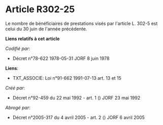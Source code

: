 # Article R302-25

Le nombre de bénéficiaires de prestations visés par l'article L. 302-5 est celui du 30 juin de l'année précédente.

**Liens relatifs à cet article**

_Codifié par_:

  - Décret n°78-622 1978-05-31 JORF 8 juin 1978

**Liens**:

  - TXT_ASSOCIE: Loi n°91-662 1991-07-13 art. 13 et 15

_Créé par_:

  - Décret n°92-459 du 22 mai 1992 - art. 1 () JORF 23 mai 1992

_Abrogé par_:

  - Décret n°2005-317 du 4 avril 2005 - art. 2 () JORF 6 avril 2005
